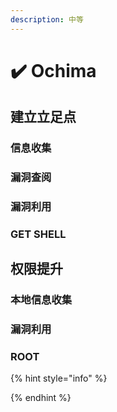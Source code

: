 ```yaml
---
description: 中等
---
```


# ✔️ Ochima

## 建立立足点

### 信息收集









### 漏洞查阅







### 漏洞利用











### GET SHELL











## 权限提升

### 本地信息收集







### 漏洞利用











### ROOT











{% hint style="info" %}

{% endhint %}
